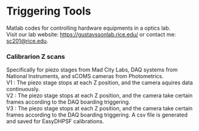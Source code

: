 # Triggering Tools
Matlab codes for controlling hardware equipments in a optics lab. \
Visit our lab website: https://gustavssonlab.rice.edu/ or contact me: sc201@rice.edu.

### Calibrarion Z scans
Specifically for piezo stages from Mad City Labs, DAQ systems from National Instruments, and sCOMS cameras from Photometrics.\
V1 : The piezo stage stops at each Z position, and the camera aquires data continuously.\
V2 : The piezo stage stops at each Z position, and the camera take certain frames according to the DAQ boarding triggering.\
V3 : The piezo stage stops at each Z position, and the camera take certain frames according to the DAQ boarding triggering.
A csv file is generated and saved for EasyDHPSF calibrations.

